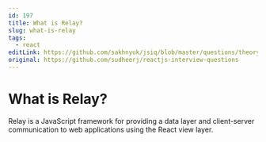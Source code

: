 ```yaml
---
id: 197
title: What is Relay?
slug: what-is-relay
tags:
  - react
editLink: https://github.com/sakhnyuk/jsiq/blob/master/questions/theory/react/197.md
original: https://github.com/sudheerj/reactjs-interview-questions
---
```


# What is Relay?

Relay is a JavaScript framework for providing a data layer and client-server communication to web applications using the React view layer.